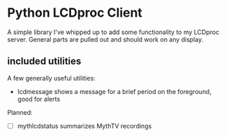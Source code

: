 # Python LCDproc Client

A simple library I've whipped up to add some functionality to my
LCDproc server.  General parts are pulled out and should work on any
display.

## included utilities

A few generally useful utilities:
 - lcdmessage shows a message for a brief period on the foreground, good for alerts

Planned:
 -[ ] mythlcdstatus summarizes MythTV recordings

